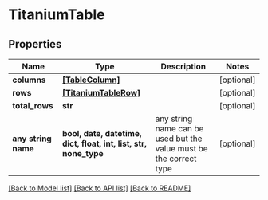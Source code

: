 # TitaniumTable


## Properties
Name | Type | Description | Notes
------------ | ------------- | ------------- | -------------
**columns** | [**[TableColumn]**](TableColumn.md) |  | [optional] 
**rows** | [**[TitaniumTableRow]**](TitaniumTableRow.md) |  | [optional] 
**total_rows** | **str** |  | [optional] 
**any string name** | **bool, date, datetime, dict, float, int, list, str, none_type** | any string name can be used but the value must be the correct type | [optional]

[[Back to Model list]](../README.md#documentation-for-models) [[Back to API list]](../README.md#documentation-for-api-endpoints) [[Back to README]](../README.md)


